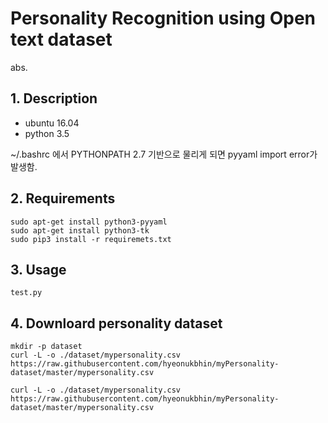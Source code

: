 Personality Recognition using Open text dataset
===========================================================

abs.

## 1. Description

- ubuntu 16.04
- python 3.5

~/.bashrc 에서 PYTHONPATH 2.7 기반으로 물리게 되면 pyyaml import error가 발생함.

## 2. Requirements

```
sudo apt-get install python3-pyyaml
sudo apt-get install python3-tk
sudo pip3 install -r requiremets.txt
```

## 3. Usage

```
test.py
```


## 4. Downloard personality dataset
```
mkdir -p dataset
curl -L -o ./dataset/mypersonality.csv https://raw.githubusercontent.com/hyeonukbhin/myPersonality-dataset/master/mypersonality.csv

curl -L -o ./dataset/mypersonality.csv https://raw.githubusercontent.com/hyeonukbhin/myPersonality-dataset/master/mypersonality.csv

```

